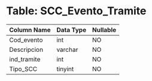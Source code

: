 # Table: SCC_Evento_Tramite

| Column Name | Data Type | Nullable |
|-------------|-----------|----------|
| Cod_evento | int | NO |
| Descripcion | varchar | NO |
| ind_tramite | int | NO |
| Tipo_SCC | tinyint | NO |
